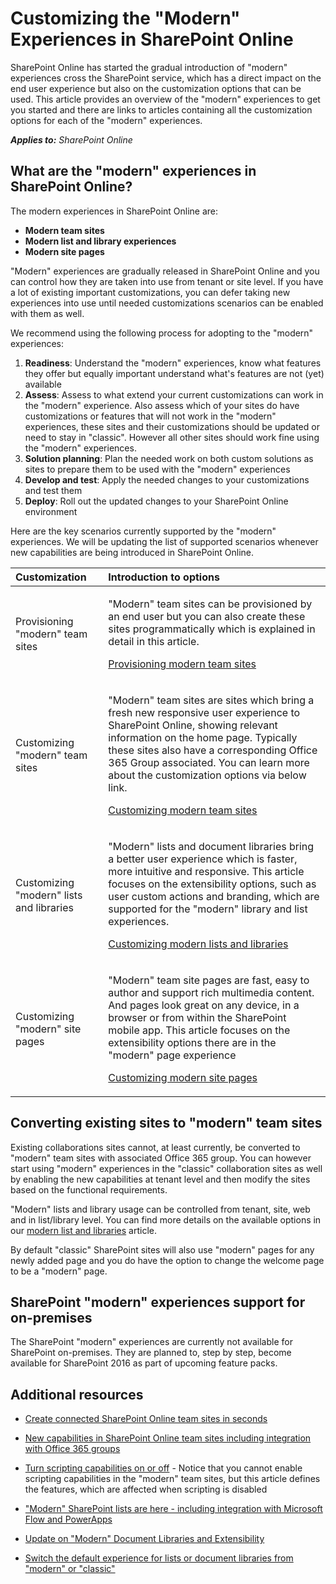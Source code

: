 # Customizing the "Modern" Experiences in SharePoint Online
SharePoint Online has started the gradual introduction of "modern" experiences cross the SharePoint service, which has a direct impact on the end user experience but also on the customization options that can be used. This article provides an overview of the "modern" experiences to get you started and there are links to articles containing all the customization options for each of the "modern" experiences.

_**Applies to:** SharePoint Online_

## What are the "modern" experiences in SharePoint Online?
<a name="sectionSection0"> </a>
The modern experiences in SharePoint Online are:
- **Modern team sites**
- **Modern list and library experiences**
- **Modern site pages** 

"Modern" experiences are gradually released in SharePoint Online and you can control how they are taken into use from tenant or site level. If you have a lot of existing important customizations, you can defer taking new experiences into use until needed customizations scenarios can be enabled with them as well. 

We recommend using the following process for adopting to the "modern" experiences:

1. **Readiness**: Understand the "modern" experiences, know what features they offer but equally important understand what's features are not (yet) available
2. **Assess**: Assess to what extend your current customizations can work in the "modern" experience. Also assess which of your sites do have customizations or features that will not work in the "modern" experiences, these sites and their customizations should be updated or need to stay in "classic". However all other sites should work fine using the "modern" experiences.
3. **Solution planning**: Plan the needed work on both custom solutions as sites to prepare them to be used with the "modern" experiences 
4. **Develop and test**: Apply the needed changes to your customizations and test them 
5. **Deploy**: Roll out the updated changes to your SharePoint Online environment

Here are the key scenarios currently supported by the "modern" experiences. We will be updating the list of supported scenarios whenever new capabilities are being introduced in SharePoint Online. 

|**Customization**|**Introduction to options**|
|:-----|:-----|
|Provisioning "modern" team sites|<p>"Modern" team sites can be provisioned by an end user but you can also create these sites programmatically which is explained in detail in this article.</p><p>[Provisioning modern team sites](modern-experience-customizations-provisioning-sites.md)</p>|
|Customizing "modern" team sites|<p>"Modern" team sites are sites which bring a fresh new responsive user experience to SharePoint Online, showing relevant information on the home page. Typically these sites also have a corresponding Office 365 Group associated. You can learn more about the customization options via below link.</p><p>[Customizing modern team sites](modern-experience-customizations-customize-sites.md)</p>|
|Customizing "modern" lists and libraries|<p>"Modern" lists  and document libraries bring a better user experience which is faster, more intuitive and responsive. This article focuses on the extensibility options, such as user custom actions and branding, which are supported for the "modern" library and list experiences. </p><p>[Customizing modern lists and libraries](modern-experience-customizations-customize-lists-and-libraries.md)</p>|
|Customizing "modern" site pages|<p>"Modern" team site pages are fast, easy to author and support rich multimedia content. And pages look great on any device, in a browser or from within the SharePoint mobile app. This article focuses on the extensibility options there are in the "modern" page experience</p><p>[Customizing modern site pages](modern-experience-customizations-customize-pages.md)</p>|

## Converting existing sites to "modern" team sites
<a name="convertingexisting"> </a>
Existing collaborations sites cannot, at least currently, be converted to "modern" team sites with associated Office 365 group. You can however start using "modern" experiences in the "classic" collaboration sites as well by enabling the new capabilities at tenant level and then modify the sites based on the functional requirements. 

"Modern" lists and library usage can be controlled from tenant, site, web and in list/library level. You can find more details on the available options in our [modern list and libraries](local://base_request.html/modern-experience-customizations-customize-lists-and-libraries.md) article.

By default "classic" SharePoint sites will also use "modern" pages for any newly added page and you do have the option to change the welcome page to be a "modern" page. 

## SharePoint "modern" experiences support for on-premises
<a name="onpremisessupport"> </a>
The SharePoint "modern" experiences are currently not available for SharePoint on-premises. They are planned to, step by step, become available for SharePoint 2016 as part of upcoming feature packs.

## Additional resources
<a name="bk_addresources"> </a>

-  [Create connected SharePoint Online team sites in seconds](https://blogs.office.com/2016/11/08/create-connected-sharepoint-online-team-sites-in-seconds/)

-  [New capabilities in SharePoint Online team sites including integration with Office 365 groups](https://blogs.office.com/2016/08/31/new-capabilities-in-sharepoint-online-team-sites-including-integration-with-office-365-groups/)

-  [Turn scripting capabilities on or off](https://support.office.com/en-us/article/Turn-scripting-capabilities-on-or-off-1f2c515f-5d7e-448a-9fd7-835da935584f) - Notice that you cannot enable scripting capabilities in the "modern" team sites, but this article defines the features, which are affected when scripting is disabled
    
-  ["Modern" SharePoint lists are here - including integration with Microsoft Flow and PowerApps](https://blogs.office.com/2016/07/25/modern-sharepoint-lists-are-here-including-integration-with-microsoft-flow-and-powerapps/)

-  [Update on "Modern" Document Libraries and Extensibility](https://dev.office.com/blogs/update-on-modern-document-libraries-and-extensiblity)

-  [Switch the default experience for lists or document libraries from "modern" or "classic"](https://support.office.com/en-us/article/Switch-the-default-experience-for-lists-or-document-libraries-from-new-or-classic-66dac24b-4177-4775-bf50-3d267318caa9?ui=en-US&rs=en-US&ad=US)
